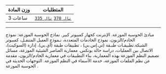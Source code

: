 | وزن المادة | المتطلبات |
|---|---|
| 3 ساعات | [`نال 370`](https://infosystems.blog/plan-study/course/IS-370) [`نال 335`](https://infosystems.blog/plan-study/course/IS-335) |

---

<!-- start -->

مبادئ الحوسبة الموزعة. الإنترنت كجهاز كمبيوتر كبير. نماذج الحوسبة الموزعة: نموذج الخادم/الزبون، نموذج الخادمات المتعددة،
نـموذج العميل المتنقـل، كمبيوتر الشبكة.تطبيقـات طبـقة (تي.إس.بي) ، تطبيقات طبقة (آي.بي)، إدارة (السوكيت)، الاتصال بين
العمليات، دراسة حالة يونكس. معمارية العناصر الشيئية الموزعة، مسائل تصميم النظم الموزعة بهذه المعمارية، بناء التطبيقات في
معمارية الخادم/الزبون، مقدمة عن نظم الملفات الموزعة، خدمة الأسماء في النظم الموزعة. التوجهات الحديثة في الحوسبة الموزعة
.

